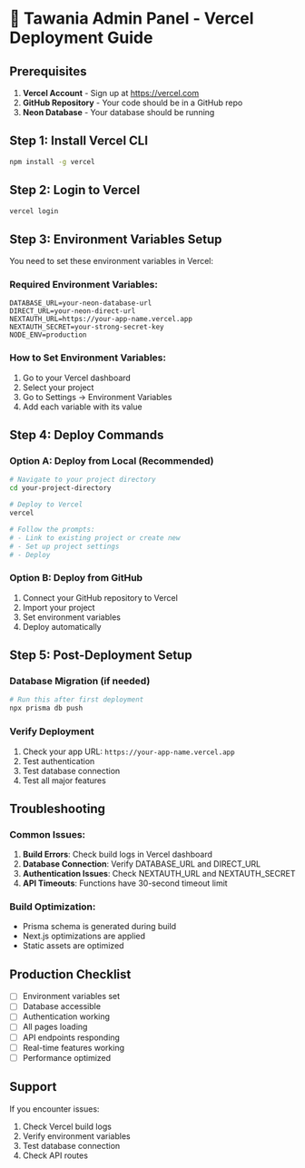 # 🚀 Tawania Admin Panel - Vercel Deployment Guide

## Prerequisites
1. **Vercel Account** - Sign up at https://vercel.com
2. **GitHub Repository** - Your code should be in a GitHub repo
3. **Neon Database** - Your database should be running

## Step 1: Install Vercel CLI
```bash
npm install -g vercel
```

## Step 2: Login to Vercel
```bash
vercel login
```

## Step 3: Environment Variables Setup
You need to set these environment variables in Vercel:

### Required Environment Variables:
```
DATABASE_URL=your-neon-database-url
DIRECT_URL=your-neon-direct-url  
NEXTAUTH_URL=https://your-app-name.vercel.app
NEXTAUTH_SECRET=your-strong-secret-key
NODE_ENV=production
```

### How to Set Environment Variables:
1. Go to your Vercel dashboard
2. Select your project
3. Go to Settings → Environment Variables
4. Add each variable with its value

## Step 4: Deploy Commands

### Option A: Deploy from Local (Recommended)
```bash
# Navigate to your project directory
cd your-project-directory

# Deploy to Vercel
vercel

# Follow the prompts:
# - Link to existing project or create new
# - Set up project settings
# - Deploy
```

### Option B: Deploy from GitHub
1. Connect your GitHub repository to Vercel
2. Import your project
3. Set environment variables
4. Deploy automatically

## Step 5: Post-Deployment Setup

### Database Migration (if needed)
```bash
# Run this after first deployment
npx prisma db push
```

### Verify Deployment
1. Check your app URL: `https://your-app-name.vercel.app`
2. Test authentication
3. Test database connection
4. Test all major features

## Troubleshooting

### Common Issues:
1. **Build Errors**: Check build logs in Vercel dashboard
2. **Database Connection**: Verify DATABASE_URL and DIRECT_URL
3. **Authentication Issues**: Check NEXTAUTH_URL and NEXTAUTH_SECRET
4. **API Timeouts**: Functions have 30-second timeout limit

### Build Optimization:
- Prisma schema is generated during build
- Next.js optimizations are applied
- Static assets are optimized

## Production Checklist
- [ ] Environment variables set
- [ ] Database accessible
- [ ] Authentication working
- [ ] All pages loading
- [ ] API endpoints responding
- [ ] Real-time features working
- [ ] Performance optimized

## Support
If you encounter issues:
1. Check Vercel build logs
2. Verify environment variables
3. Test database connection
4. Check API routes
